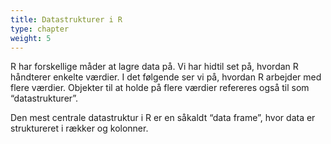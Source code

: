 ```yaml
---
title: Datastrukturer i R
type: chapter
weight: 5
---
```

R har forskellige måder at lagre data på. Vi har hidtil set på, hvordan
R håndterer enkelte værdier. I det følgende ser vi på, hvordan R
arbejder med flere værdier. Objekter til at holde på flere værdier
refereres også til som “datastrukturer”.

Den mest centrale datastruktur i R er en såkaldt “data frame”, hvor data
er struktureret i rækker og kolonner.
